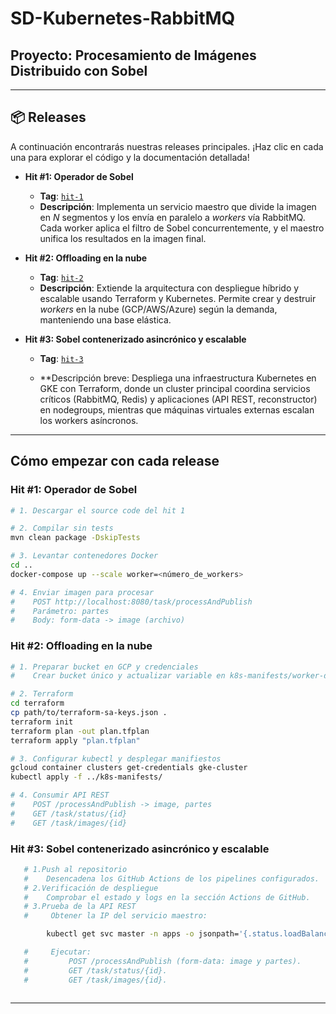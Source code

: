 # SD-Kubernetes-RabbitMQ

## Proyecto: Procesamiento de Imágenes Distribuido con Sobel
---

## 📦 Releases

A continuación encontrarás nuestras releases principales. ¡Haz clic en cada una para explorar el código y la documentación detallada!

* **Hit #1: Operador de Sobel**

  * **Tag**: [`hit-1`](https://github.com/Dagyss/SD-Kubernetes-RabbitMQ/releases/tag/hit1)
  * **Descripción**: Implementa un servicio maestro que divide la imagen en *N* segmentos y los envía en paralelo a *workers* vía RabbitMQ. Cada worker aplica el filtro de Sobel concurrentemente, y el maestro unifica los resultados en la imagen final.

* **Hit #2: Offloading en la nube**

  * **Tag**: [`hit-2`](https://github.com/Dagyss/SD-Kubernetes-RabbitMQ/releases/tag/hit2)
  * **Descripción**: Extiende la arquitectura con despliegue híbrido y escalable usando Terraform y Kubernetes. Permite crear y destruir *workers* en la nube (GCP/AWS/Azure) según la demanda, manteniendo una base elástica.

* **Hit #3: Sobel contenerizado asincrónico y escalable**

  * **Tag**:  [`hit-3`](https://github.com/Dagyss/SD-Kubernetes-RabbitMQ/releases/tag/hit3)

  * **Descripción breve: Despliega una infraestructura Kubernetes en GKE con Terraform, donde un cluster principal coordina servicios críticos (RabbitMQ, Redis) y aplicaciones (API REST, reconstructor) en nodegroups, mientras que máquinas virtuales externas escalan los workers asíncronos.

---

##  Cómo empezar con cada release

### Hit #1: Operador de Sobel

```bash
# 1. Descargar el source code del hit 1

# 2. Compilar sin tests
mvn clean package -DskipTests

# 3. Levantar contenedores Docker
cd ..
docker-compose up --scale worker=<número_de_workers>

# 4. Enviar imagen para procesar
#    POST http://localhost:8080/task/processAndPublish
#    Parámetro: partes
#    Body: form-data -> image (archivo)
```

### Hit #2: Offloading en la nube

```bash
# 1. Preparar bucket en GCP y credenciales
#    Crear bucket único y actualizar variable en k8s-manifests/worker-deployment.yaml, k8s-manifests/reconstructor-deployment.yaml y terraform/terraform.tfvars

# 2. Terraform
cd terraform
cp path/to/terraform-sa-keys.json .
terraform init
terraform plan -out plan.tfplan
terraform apply "plan.tfplan"

# 3. Configurar kubectl y desplegar manifiestos
gcloud container clusters get-credentials gke-cluster
kubectl apply -f ../k8s-manifests/

# 4. Consumir API REST
#    POST /processAndPublish -> image, partes
#    GET /task/status/{id}
#    GET /task/images/{id}
```

### Hit #3: Sobel contenerizado asincrónico y escalable

```bash
   # 1.Push al repositorio
   #    Desencadena los GitHub Actions de los pipelines configurados.
   # 2.Verificación de despliegue
   #    Comprobar el estado y logs en la sección Actions de GitHub.
   # 3.Prueba de la API REST
   #     Obtener la IP del servicio maestro:

        kubectl get svc master -n apps -o jsonpath='{.status.loadBalancer.ingress[0].ip}'

   #     Ejecutar:
   #         POST /processAndPublish (form-data: image y partes).
   #         GET /task/status/{id}.
   #         GET /task/images/{id}.



```

---

